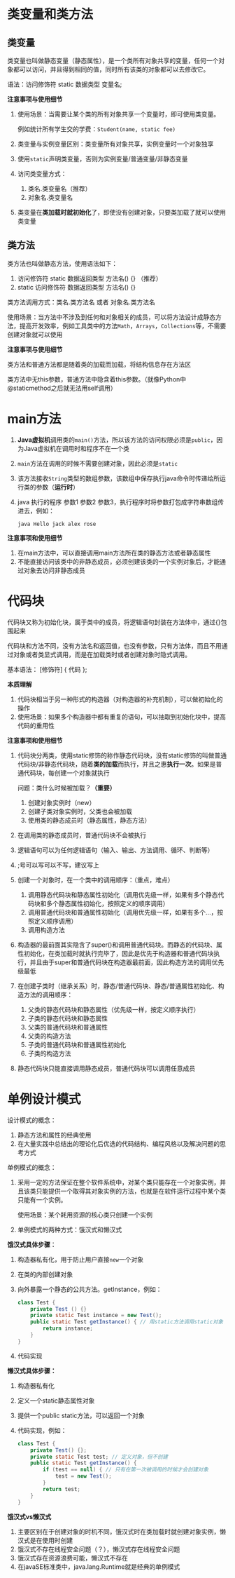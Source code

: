 # 类变量和类方法

## 类变量

类变量也叫做静态变量（静态属性），是一个类所有对象共享的变量，任何一个对象都可以访问，并且得到相同的值，同时所有该类的对象都可以去修改它。

语法：访问修饰符 static 数据类型 变量名;

**注意事项与使用细节**

1. 使用场景：当需要让某个类的所有对象共享一个变量时，即可使用类变量。

   例如统计所有学生交的学费：`Student(name, static fee)`

2. 类变量与实例变量区别：类变量所有对象共享，实例变量时一个对象独享

3. 使用`static`声明类变量，否则为实例变量/普通变量/非静态变量

4. 访问类变量方式：

   1. 类名.类变量名（推荐）
   2. 对象名.类变量名

5. 类变量在**类加载时就初始化**了，即使没有创建对象，只要类加载了就可以使用类变量

## 类方法

类方法也叫做静态方法，使用语法如下：

1. 访问修饰符 static 数据返回类型 方法名() {} （推荐）
2. static 访问修饰符 数据返回类型 方法名() {} 

类方法调用方式：类名.类方法名 或者 对象名.类方法名

使用场景：当方法中不涉及到任何和对象相关的成员，可以将方法设计成静态方法，提高开发效率，例如工具类中的方法`Math`，`Arrays`，`Collections`等，不需要创建对象就可以使用

**注意事项与使用细节**

类方法和普通方法都是随着类的加载而加载，将结构信息存在方法区

类方法中无this参数，普通方法中隐含着this参数。（就像Python中@staticmethod之后就无法用self调用）

# main方法

1. **Java虚拟机**调用类的`main()`方法，所以该方法的访问权限必须是`public`，因为Java虚拟机在调用时和程序不在一个类

2. `main`方法在调用的时候不需要创建对象，因此必须是`static`

3. 该方法接收`String`类型的数组参数，该数组中保存执行java命令时传递给所运行类的参数（**运行时**）

4. java 执行的程序 参数1 参数2 参数3，执行程序时将参数打包成字符串数组传进去，例如：

   ```shell
   java Hello jack alex rose
   ```

**注意事项和使用细节**

1. 在main方法中，可以直接调用main方法所在类的静态方法或者静态属性
2. 不能直接访问该类中的非静态成员，必须创建该类的一个实例对象后，才能通过对象去访问非静态成员

# 代码块

代码块又称为初始化块，属于类中的成员，将逻辑语句封装在方法体中，通过{}包围起来

代码块和方法不同，没有方法名和返回值，也没有参数，只有方法体，而且不用通过对象或者类显式调用，而是在加载类时或者创建对象时隐式调用。

基本语法： [修饰符] { 代码 };

**本质理解**

1. 代码块相当于另一种形式的构造器（对构造器的补充机制），可以做初始化的操作
2. 使用场景：如果多个构造器中都有重复的语句，可以抽取到初始化块中，提高代码的重用性

**注意事项和使用细节**

1. 代码块分两类，使用static修饰的称作静态代码块，没有static修饰的叫做普通代码块/非静态代码块，随着**类的加载**而执行，并且之惠**执行一次**。如果是普通代码块，每创建一个对象就执行

   问题：类什么时候被加载？**（重要）**

   1. 创建对象实例时（new）
   2. 创建子类对象实例时，父类也会被加载
   3. 使用类的静态成员时（静态属性，静态方法）

2. 在调用类的静态成员时，普通代码块不会被执行

3. 逻辑语句可以为任何逻辑语句（输入、输出、方法调用、循环、判断等）

4. ;号可以写可以不写，建议写上

5. 创建一个对象时，在一个类中的调用顺序：（重点，难点）

   1. 调用静态代码块和静态属性初始化（调用优先级一样，如果有多个静态代码块和多个静态属性初始化，按照定义的顺序调用）
   2. 调用普通代码块和普通属性初始化（调用优先级一样，如果有多个...，按照定义顺序调用）
   3. 调用构造方法

6. 构造器的最前面其实隐含了super()和调用普通代码块。而静态的代码块、属性初始化，在类加载时就执行完毕了，因此是优先于构造器和普通代码块执行，并且由于super和普通代码块在构造器最前面，因此构造方法的调用优先级最低

7. 在创建子类时（继承关系）时，静态/普通代码块、静态/普通属性初始化、构造方法的调用顺序：

   1. 父类的静态代码块和静态属性（优先级一样，按定义顺序执行）
   2. 子类的静态代码块和静态属性
   3. 父类的普通代码块和普通属性
   4. 父类的构造方法
   5. 子类的普通代码块和普通属性初始化
   6. 子类的构造方法

8. 静态代码块只能直接调用静态成员，普通代码块可以调用任意成员

# 单例设计模式

设计模式的概念：

1. 静态方法和属性的经典使用
2. 在大量实践中总结出的理论化后优选的代码结构、编程风格以及解决问题的思考方式

单例模式的概念：

1. 采用一定的方法保证在整个软件系统中，对某个类只能存在一个对象实例，并且该类只能提供一个取得其对象实例的方法，也就是在软件运行过程中某个类只能有一个实例。

   使用场景：某个耗用资源的核心类只创建一个实例

2. 单例模式的两种方式：饿汉式和懒汉式

**饿汉式具体步骤**：

1. 构造器私有化，用于防止用户直接`new`一个对象

2. 在类的内部创建对象

3. 向外暴露一个静态的公共方法。getInstance，例如：

   ```java
   class Test {
       private Test () {}
       private static Test instance = new Test();
       public static Test getInstance() { // 用static方法调用static对象
           return instance;
       }
   }
   ```

4. 代码实现

**懒汉式具体步骤：**

1. 构造器私有化

2. 定义一个static静态属性对象

3. 提供一个public static方法，可以返回一个对象

4. 代码实现，例如：

   ```java
   class Test {
       private Test() {};
       private static Test test; // 定义对象，但不创建
       public static Test getInstance() {
           if (test == null) { // 只有在第一次被调用的时候才会创建对象
               test = new Test();
           }
           return test;
       }
   }
   ```

**饿汉式vs懒汉式**

1. 主要区别在于创建对象的时机不同，饿汉式时在类加载时就创建对象实例，懒汉式是在使用时创建
2. 饿汉式不存在线程安全问题（？），懒汉式存在线程安全问题
3. 饿汉式存在资源浪费可能，懒汉式不存在
4. 在javaSE标准类中，java.lang.Runtime就是经典的单例模式

